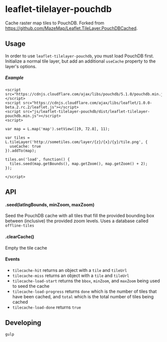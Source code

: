 # leaflet-tilelayer-pouchdb
Cache raster map tiles to PouchDB. Forked from https://github.com/MazeMap/Leaflet.TileLayer.PouchDBCached.

## Usage
In order to use `leaflet-tilelayer-pouchdb`, you must load PouchDB first. Initialize a normal tile layer, but
add an additional `useCache` property to the layer's options.

##### Example
````
<script src="https://cdnjs.cloudflare.com/ajax/libs/pouchdb/5.1.0/pouchdb.min.js"></script>
<script src="https://cdnjs.cloudflare.com/ajax/libs/leaflet/1.0.0-beta.2.rc.2/leaflet.js"></script>
<script src="js/leaflet-tilelayer-pouchdb/dist/leaflet-tilelayer-pouchdb.min.js"></script>
<script>

var map = L.map('map').setView([19, 72.8], 11);

var tiles = L.tileLayer('http://sometiles.com/layer/{z}/{x}/{y}/tile.png', {
  useCache: true
}).addTo(map);

tiles.on('load', function() {
  tiles.seed(map.getBounds(), map.getZoom(), map.getZoom() + 2);
});

</script>
````

## API
#### .seed(latlngBounds, minZoom, maxZoom)
Seed the PouchDB cache with all tiles that fill the provided bounding box between (inclusive) the provided zoom levels.
Uses a database called `offline-tiles`

#### .clearCache()
Empty the tile cache

#### Events

  + `tilecache-hit` returns an object with a `tile` and `tileUrl`
  + `tilecache-miss` returns an object with a `tile` and `tileUrl`
  + `tilecache-load-start` returns the `bbox`, `minZoom`, and `maxZoom` being used to seed the cache
  + `tilecache-load-progress` returns `done` which is the number of tiles that have been cached, and `total` which is the total number of tiles being cached
  + `tilecache-load-done` returns `true`


## Developing
`gulp`
